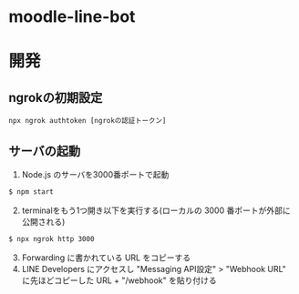 # moodle-line-bot

# 開発

## ngrokの初期設定
```
npx ngrok authtoken [ngrokの認証トークン]
```

## サーバの起動
1. Node.js のサーバを3000番ポートで起動

```bash
$ npm start
```
2. terminalをもう1つ開き以下を実行する(ローカルの 3000 番ポートが外部に公開される)

```bash
$ npx ngrok http 3000
```

3. Forwarding に書かれている URL をコピーする
4. LINE Developers にアクセスし "Messaging API設定" > "Webhook URL" に先ほどコピーした URL + "/webhook" を貼り付ける
